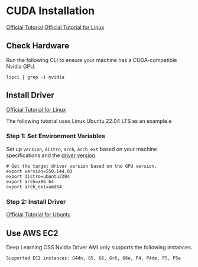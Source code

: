 # CUDA Installation

[Official Tutorial](https://docs.nvidia.com/cuda/cuda-installation-guide-linux/)
[Official Tutorial for Linux](https://docs.nvidia.com/cuda/cuda-installation-guide-linux/)

## Check Hardware

Run the following CLI to ensure your machine has a CUDA-compatible Nvidia GPU.

```shell
lspci | grep -i nvidia
```

## Install Driver

[Official Tutorial for Linux](https://docs.nvidia.com/datacenter/tesla/driver-installation-guide/index.html#ubuntu-installation)

The following tutorial uses Linux Ubuntu 22.04 LTS as an example.e

### Step 1: Set Environment Variables

Set up `version`, `distro`, `arch`, `arch_ext` based on your machine specifications and the [driver version](https://www.nvidia.com/en-us/drivers/).

```shell
# Get the target driver version based on the GPU version.
export version=550.144.03
export distro=ubuntu2204
export arch=x86_64
export arch_ext=amd64
```

### Step 2: Install Driver

[Official Tutorial for Ubuntu](https://docs.nvidia.com/datacenter/tesla/driver-installation-guide/index.html#ubuntu)

## Use AWS EC2

Deep Learning OSS Nvidia Driver AMI only supports the following instances.

```shell
Supported EC2 instances: G4dn, G5, G6, Gr6, G6e, P4, P4de, P5, P5e
```

